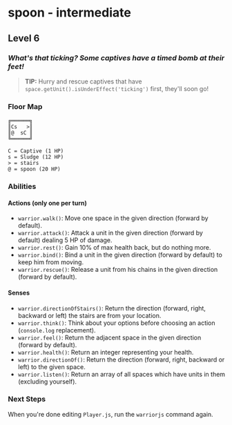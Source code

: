 # spoon - intermediate


## Level 6

### _What's that ticking? Some captives have a timed bomb at their feet!_

> **TIP:** Hurry and rescue captives that have `space.getUnit().isUnderEffect('ticking')` first, they'll soon go!


### Floor Map

```
╔══════╗
║Cs   >║
║@  sC ║
╚══════╝

C = Captive (1 HP)
s = Sludge (12 HP)
> = stairs
@ = spoon (20 HP)
```

### Abilities

#### Actions (only one per turn)

* `warrior.walk()`: Move one space in the given direction (forward by default).
* `warrior.attack()`: Attack a unit in the given direction (forward by default) dealing 5 HP of damage.
* `warrior.rest()`: Gain 10% of max health back, but do nothing more.
* `warrior.bind()`: Bind a unit in the given direction (forward by default) to keep him from moving.
* `warrior.rescue()`: Release a unit from his chains in the given direction (forward by default).

#### Senses

* `warrior.directionOfStairs()`: Return the direction (forward, right, backward or left) the stairs are from your location.
* `warrior.think()`: Think about your options before choosing an action (`console.log` replacement).
* `warrior.feel()`: Return the adjacent space in the given direction (forward by default).
* `warrior.health()`: Return an integer representing your health.
* `warrior.directionOf()`: Return the direction (forward, right, backward or left) to the given space.
* `warrior.listen()`: Return an array of all spaces which have units in them (excluding yourself).

### Next Steps

When you're done editing `Player.js`, run the `warriorjs` command again.
